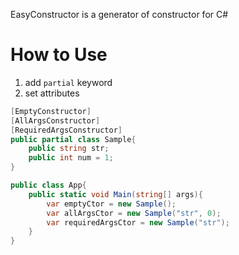 ﻿EasyConstructor is a generator of constructor for C#

# How to Use

1. add `partial` keyword
2. set attributes

```c#
[EmptyConstructor]
[AllArgsConstructor]
[RequiredArgsConstructor]
public partial class Sample{
    public string str;
    public int num = 1;
}

public class App{
    public static void Main(string[] args){
        var emptyCtor = new Sample();
        var allArgsCtor = new Sample("str", 0);
        var requiredArgsCtor = new Sample("str");
    }
}
```
